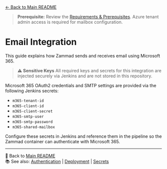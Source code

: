 [← Back to Main README](../README.md)

> **Prerequisite:** Review the [Requirements & Prerequisites](../README.md#-requirements--prerequisites). Azure tenant admin access is required for mailbox configuration.

# Email Integration

This guide explains how Zammad sends and receives email using Microsoft 365.

> **⚠️ Sensitive Keys**
> All required keys and secrets for this integration are injected securely via Jenkins and are not stored in this repository.

Microsoft 365 OAuth2 credentials and SMTP settings are provided via the following Jenkins secrets:

- `m365-tenant-id`
- `m365-client-id`
- `m365-client-secret`
- `m365-smtp-user`
- `m365-smtp-password`
- `m365-shared-mailbox`

Configure these secrets in Jenkins and reference them in the pipeline so the Zammad container can authenticate with Microsoft 365.

---
🔗 Back to [Main README](../README.md)  
📚 See also: [Authentication](authentication.md) | [Deployment](deployment.md) | [Secrets](secrets.md)

